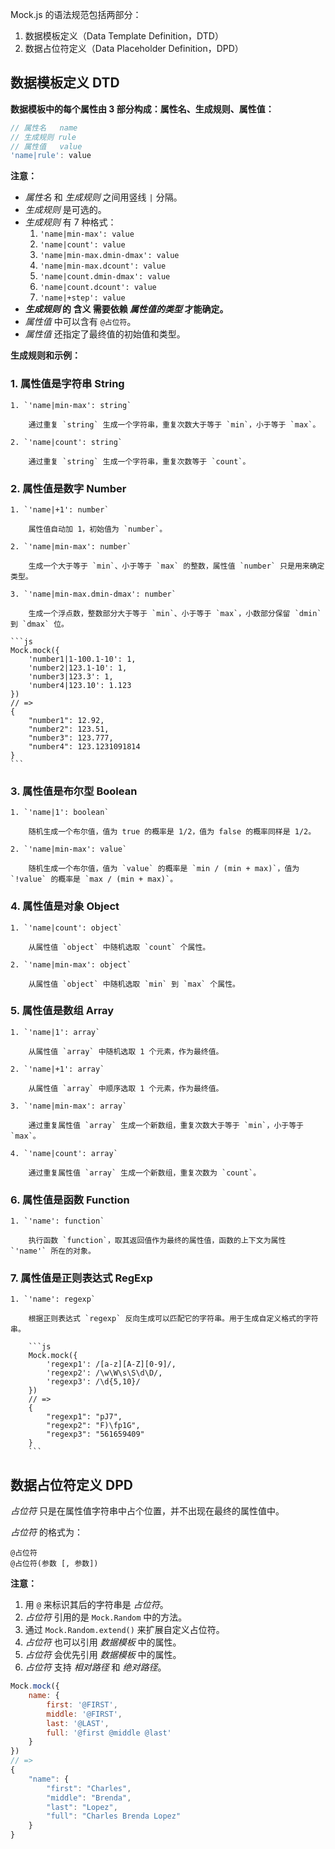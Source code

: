 <!-- # 语法规范 -->

Mock.js 的语法规范包括两部分：

1. 数据模板定义（Data Template Definition，DTD）
2. 数据占位符定义（Data Placeholder Definition，DPD）

## 数据模板定义 DTD

**数据模板中的每个属性由 3 部分构成：属性名、生成规则、属性值：**

```js
// 属性名   name
// 生成规则 rule
// 属性值   value
'name|rule': value
```

**注意：**

* _属性名_ 和 _生成规则_ 之间用竖线 `|` 分隔。
* _生成规则_ 是可选的。
* _生成规则_ 有 7 种格式：
    1. `'name|min-max': value`
    1. `'name|count': value`
    1. `'name|min-max.dmin-dmax': value`
    1. `'name|min-max.dcount': value`
    1. `'name|count.dmin-dmax': value`
    1. `'name|count.dcount': value`
    1. `'name|+step': value`
* **_生成规则_ 的 含义 需要依赖 _属性值的类型_ 才能确定。**
* _属性值_ 中可以含有 `@占位符`。
* _属性值_ 还指定了最终值的初始值和类型。

<!-- 感谢 @麦少 同学对 Mock.js 语法的整理和分析，才有了这版相对清晰的语法文档。 -->

**生成规则和示例：**

### 1. 属性值是字符串 **String**

    1. `'name|min-max': string` 

        通过重复 `string` 生成一个字符串，重复次数大于等于 `min`，小于等于 `max`。

    2. `'name|count': string` 

        通过重复 `string` 生成一个字符串，重复次数等于 `count`。

### 2. 属性值是数字 **Number**

    1. `'name|+1': number` 

        属性值自动加 1，初始值为 `number`。

    2. `'name|min-max': number` 

        生成一个大于等于 `min`、小于等于 `max` 的整数，属性值 `number` 只是用来确定类型。

    3. `'name|min-max.dmin-dmax': number` 

        生成一个浮点数，整数部分大于等于 `min`、小于等于 `max`，小数部分保留 `dmin` 到 `dmax` 位。

    ```js
    Mock.mock({
        'number1|1-100.1-10': 1,
        'number2|123.1-10': 1,
        'number3|123.3': 1,
        'number4|123.10': 1.123
    })
    // =>
    {
        "number1": 12.92,
        "number2": 123.51,
        "number3": 123.777,
        "number4": 123.1231091814
    }
    ```

### 3. 属性值是布尔型 **Boolean**

    1. `'name|1': boolean` 

        随机生成一个布尔值，值为 true 的概率是 1/2，值为 false 的概率同样是 1/2。

    2. `'name|min-max': value` 

        随机生成一个布尔值，值为 `value` 的概率是 `min / (min + max)`，值为 `!value` 的概率是 `max / (min + max)`。

### 4. 属性值是对象 **Object**

    1. `'name|count': object`

        从属性值 `object` 中随机选取 `count` 个属性。

    2. `'name|min-max': object`

        从属性值 `object` 中随机选取 `min` 到 `max` 个属性。

### 5. 属性值是数组 **Array**

    1. `'name|1': array` 

        从属性值 `array` 中随机选取 1 个元素，作为最终值。

    2. `'name|+1': array` 

        从属性值 `array` 中顺序选取 1 个元素，作为最终值。

    3. `'name|min-max': array` 

        通过重复属性值 `array` 生成一个新数组，重复次数大于等于 `min`，小于等于 `max`。

    4. `'name|count': array` 

        通过重复属性值 `array` 生成一个新数组，重复次数为 `count`。

### 6. 属性值是函数 **Function**

    1. `'name': function` 

        执行函数 `function`，取其返回值作为最终的属性值，函数的上下文为属性 `'name'` 所在的对象。

### 7. 属性值是正则表达式 **RegExp**

    1. `'name': regexp` 

        根据正则表达式 `regexp` 反向生成可以匹配它的字符串。用于生成自定义格式的字符串。

        ```js
        Mock.mock({
            'regexp1': /[a-z][A-Z][0-9]/,
            'regexp2': /\w\W\s\S\d\D/,
            'regexp3': /\d{5,10}/
        })
        // =>
        {
            "regexp1": "pJ7",
            "regexp2": "F)\fp1G",
            "regexp3": "561659409"
        }
        ```

## 数据占位符定义 DPD

_占位符_ 只是在属性值字符串中占个位置，并不出现在最终的属性值中。

_占位符_ 的格式为：

```
@占位符
@占位符(参数 [, 参数])
```

**注意：**

1. 用 `@` 来标识其后的字符串是 _占位符_。
2. _占位符_ 引用的是 `Mock.Random` 中的方法。
3. 通过 `Mock.Random.extend()` 来扩展自定义占位符。
4. _占位符_ 也可以引用 _数据模板_ 中的属性。
5. _占位符_ 会优先引用 _数据模板_ 中的属性。
6. _占位符_ 支持 _相对路径_ 和 _绝对路径_。

```js
Mock.mock({
    name: {
        first: '@FIRST',
        middle: '@FIRST',
        last: '@LAST',
        full: '@first @middle @last'
    }
})
// =>
{
    "name": {
        "first": "Charles",
        "middle": "Brenda",
        "last": "Lopez",
        "full": "Charles Brenda Lopez"
    }
}
```